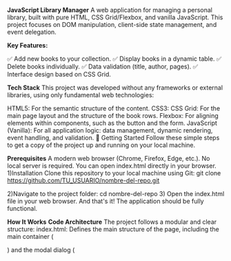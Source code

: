  **JavaScript Library Manager**
A web application for managing a personal library, built with pure HTML, CSS Grid/Flexbox, and vanilla JavaScript. This project focuses on DOM manipulation, client-side state management, and event delegation.

**Key Features:**

✅ Add new books to your collection.
✅ Display books in a dynamic table.
✅ Delete books individually.
✅ Data validation (title, author, pages).
✅ Interface design based on CSS Grid.

**Tech Stack**
This project was developed without any frameworks or external libraries, using only fundamental web technologies:

HTML5: For the semantic structure of the content.
CSS3:
CSS Grid: For the main page layout and the structure of the book rows.
Flexbox: For aligning elements within components, such as the button and the form.
JavaScript (Vanilla): For all application logic: data management, dynamic rendering, event handling, and validation.
🚀 Getting Started
Follow these simple steps to get a copy of the project up and running on your local machine.

**Prerequisites**
A modern web browser (Chrome, Firefox, Edge, etc.).
No local server is required. You can open index.html directly in your browser.
1)Installation
Clone this repository to your local machine using Git: git clone https://github.com/TU_USUARIO/nombre-del-repo.git

2)Navigate to the project folder: cd nombre-del-repo
3) Open the index.html file in your web browser.
And that's it! The application should be fully functional.

**How It Works**
**Code Architecture**
The project follows a modular and clear structure:
index.html: Defines the main structure of the page, including the main container (<div class="container">) and the modal dialog (<dialog>).
style.css: Contains all presentation logic. It uses CSS Grid for the overall page layout and Flexbox for specific components. The design is intentionally not responsive to focus on mastering a complex desktop layout.
js.js:
State Management: The miLibreria array acts as the "single source of truth" for the application's data.
Rendering: The mostrarLibro(miLibreria) function clears and recreates the DOM content to sync it with the state of the array.
Event Handling: Event delegation is used on the main container to handle clicks on the delete checkboxes, which is efficient for dynamically generated elements.
Limitations and Future Improvements

**Known Limitations**
Desktop-Optimized Design: The layout is optimized for desktop and does not adapt to mobile screen sizes. This was a deliberate decision to focus on implementing a complex CSS Grid layout.
Data Persistence: Book data is stored in an in-memory array. If the page is reloaded, all changes will be lost.
